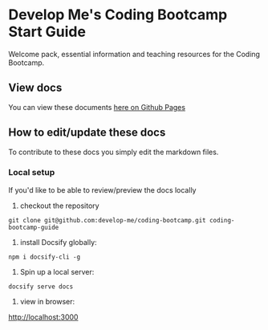 # Develop Me's Coding Bootcamp Start Guide

Welcome pack, essential information and teaching resources for the Coding Bootcamp.

## View docs

You can view these documents <a href="https://develop-me.github.io/coding-bootcamp">here on Github Pages</a>

## How to edit/update these docs

To contribute to these docs you simply edit the markdown files.

### Local setup

If you'd like to be able to review/preview the docs locally

1. checkout the repository

`git clone git@github.com:develop-me/coding-bootcamp.git coding-bootcamp-guide`

1. install Docsify globally:

`npm i docsify-cli -g`

1. Spin up a local server:

`docsify serve docs`

1. view in browser:

<a href="http://localhost:3000">http://localhost:3000</a>
